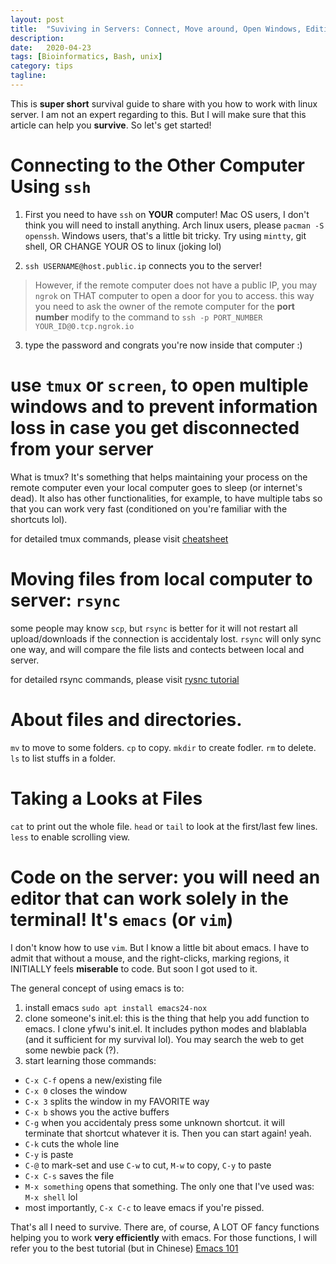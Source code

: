 ```yaml
---
layout: post
title:  "Suviving in Servers: Connect, Move around, Open Windows, Editing Files"
description: 
date:   2020-04-23
tags: [Bioinformatics, Bash, unix]
category: tips
tagline: 
---
```

This is **super short** survival guide to share with you how to work with linux server. I am not an expert regarding to this. But I will make sure that this article can help you **survive**. So let's get started!

# Connecting to the Other Computer Using `ssh`

1. First you need to have `ssh` on **YOUR** computer!
Mac OS users, I don't think you will need to install anything.
Arch linux users, please `pacman -S openssh`.
Windows users, that's a little bit tricky. Try using `mintty`, git shell, OR CHANGE YOUR OS to linux (joking lol)

2. `ssh USERNAME@host.public.ip` connects you to the server!
> However, if the remote computer does not have a public IP, you may `ngrok` on THAT computer to open a door for you to access.
> this way you need to ask the owner of the remote computer for the **port number**
> modify to the command to  `ssh -p PORT_NUMBER YOUR_ID@0.tcp.ngrok.io`

3. type the password and congrats you're now inside that computer :)

# use `tmux` or `screen`, to open multiple windows and to prevent information loss in case you get disconnected from your server

What is tmux? It's something that helps maintaining your process on the remote computer even your local computer goes to sleep (or internet's dead).
It also has other functionalities, for example, to have multiple tabs so that you can work very fast (conditioned on you're familiar with the shortcuts lol).

for detailed tmux commands, please visit [cheatsheet](https://gist.github.com/MohamedAlaa/2961058)

# Moving files from local computer to server: `rsync`

some people may know `scp`, but `rsync` is better for it will not restart all upload/downloads if the connection is accidentaly lost. `rsync` will only sync one way, and will compare the file lists and contects between local and server.

for detailed rsync commands, please visit [rysnc tutorial](https://www.tecmint.com/rsync-local-remote-file-synchronization-commands/)

# About files and directories.
`mv` to move to some folders. `cp` to copy. `mkdir` to create fodler. `rm` to delete. `ls` to list stuffs in a folder.

# Taking a Looks at Files
`cat` to print out the whole file. `head` or `tail` to look at the first/last few lines. `less` to enable scrolling view.

# Code on the server: you will need an editor that can work solely in the terminal! It's `emacs` (or `vim`)

I don't know how to use `vim`. But I know a little bit about emacs. I have to admit that without a mouse, and the right-clicks, marking  regions, it INITIALLY feels **miserable** to code.
But soon I got used to it.

The general concept of using emacs is to:
1. install emacs `sudo apt install emacs24-nox`
2. clone someone's init.el: this is the thing that help you add function to emacs. I clone yfwu's init.el. It includes python modes and blablabla (and it sufficient for my survival lol). You may search the web to get some newbie pack (?).
3. start learning those commands:
- `C-x C-f` opens a new/existing file
- `C-x 0` closes the window
- `C-x 3` splits the window in my FAVORITE way
- `C-x b` shows you the active buffers
- `C-g` when you accidentaly press some unknown shortcut. it will terminate that shortcut whatever it is. Then you can start again! yeah.
- `C-k` cuts the whole line
- `C-y` is paste
- `C-@` to mark-set and use `C-w` to cut, `M-w` to copy, `C-y` to paste
- `C-x C-s` saves the file
- `M-x something` opens that something. The only one that I've used was: `M-x shell` lol
- most importantly, `C-x C-c` to leave emacs if you're pissed.

That's all I need to survive.
There are, of course, A LOT OF fancy functions helping you to work **very efficiently** with emacs. For those functions, I will refer you to the best tutorial (but in Chinese) [Emacs 101](https://github.com/emacs-tw/emacs-101-beginner-survival-guide)

